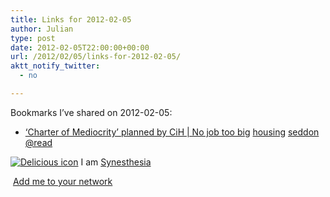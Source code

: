```yaml
---
title: Links for 2012-02-05
author: Julian
type: post
date: 2012-02-05T22:00:00+00:00
url: /2012/02/05/links-for-2012-02-05/
aktt_notify_twitter:
  - no

---
```

Bookmarks I&#8217;ve shared on 2012-02-05:

  * [&lsquo;Charter of Mediocrity&rsquo; planned by CiH | No job too big][1] 
    [housing][2] [seddon][3] [@read][4] </li> </ul> 
    
    <p class="deliciouslink">
      <a href="http://del.icio.us/synesthesia" title="See all my bookmarks on del.icio.us"><img src="https://www.synesthesia.co.uk/images/deliciousicon.jpg" alt="Delicious icon" /></a>&nbsp;I am <a href="http://del.icio.us/synesthesia" title="See all my bookmarks on del.icio.us">Synesthesia</a>
    </p>
    
    <p class="deliciouslink">
      <a href="http://del.icio.us/network?add=synesthesia" title="Add me to your del.icio.us network"><img src="https://www.synesthesia.co.uk/images/add.gif" alt="" /></a>&nbsp;<a href="http://del.icio.us/network?add=synesthesia" title="Add me to your del.icio.us network">Add me to your network</a>
    </p>

 [1]: http://nojobtoobig.wordpress.com/2012/01/30/charter-of-mediocrity-planned-by-cih
 [2]: http://www.delicious.com/synesthesia/housing
 [3]: http://www.delicious.com/synesthesia/seddon
 [4]: http://www.delicious.com/synesthesia/%40read